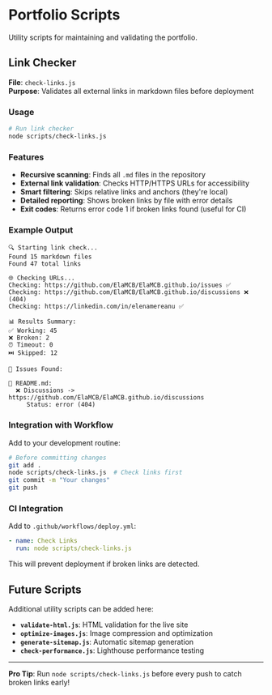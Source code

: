 # Portfolio Scripts

Utility scripts for maintaining and validating the portfolio.

## Link Checker

**File**: `check-links.js`  
**Purpose**: Validates all external links in markdown files before deployment

### Usage

```bash
# Run link checker
node scripts/check-links.js
```

### Features

- **Recursive scanning**: Finds all `.md` files in the repository
- **External link validation**: Checks HTTP/HTTPS URLs for accessibility
- **Smart filtering**: Skips relative links and anchors (they're local)
- **Detailed reporting**: Shows broken links by file with error details
- **Exit codes**: Returns error code 1 if broken links found (useful for CI)

### Example Output

```
🔍 Starting link check...
Found 15 markdown files
Found 47 total links

🌐 Checking URLs...
Checking: https://github.com/ElaMCB/ElaMCB.github.io/issues ✅
Checking: https://github.com/ElaMCB/ElaMCB.github.io/discussions ❌ (404)
Checking: https://linkedin.com/in/elenamereanu ✅

📊 Results Summary:
✅ Working: 45
❌ Broken: 2
⏰ Timeout: 0
⏭️ Skipped: 12

🚨 Issues Found:

📄 README.md:
  ❌ Discussions -> https://github.com/ElaMCB/ElaMCB.github.io/discussions
     Status: error (404)
```

### Integration with Workflow

Add to your development routine:

```bash
# Before committing changes
git add .
node scripts/check-links.js  # Check links first
git commit -m "Your changes"
git push
```

### CI Integration

Add to `.github/workflows/deploy.yml`:

```yaml
- name: Check Links
  run: node scripts/check-links.js
```

This will prevent deployment if broken links are detected.

## Future Scripts

Additional utility scripts can be added here:

- **`validate-html.js`**: HTML validation for the live site
- **`optimize-images.js`**: Image compression and optimization  
- **`generate-sitemap.js`**: Automatic sitemap generation
- **`check-performance.js`**: Lighthouse performance testing

---

**Pro Tip**: Run `node scripts/check-links.js` before every push to catch broken links early!



